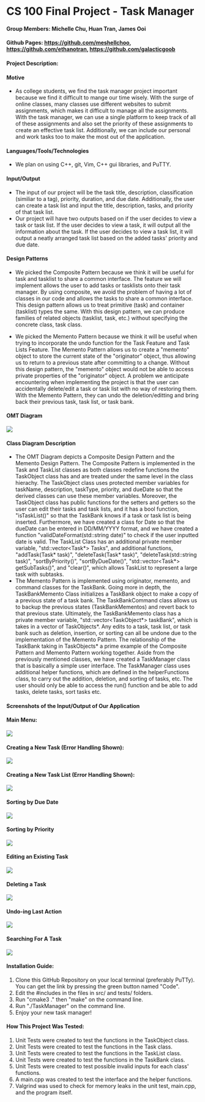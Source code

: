 # CS 100 Final Project - Task Manager
#### Group Members: Michelle Chu, Huan Tran, James Ooi
#### Github Pages: https://github.com/meshellchoo, https://github.com/ethanotran, https://github.com/galacticgoob
#### Project Description: 
#### Motive
  - As college students, we find the task manager project important because we find it difficult to mange our time wisely. With the surge of online classes, many classes use different websites to submit assignments, which makes it difficult to manage all the assignments. With the task manager, we can use a single platform to keep track of all of these assignments and also set the priority of these assignments to create an effective task list. Additionally, we can include our personal and work tasks too to make the most out of the application.
#### Languages/Tools/Technologies
  - We plan on using C++, git, Vim, C++ gui libraries, and PuTTY. 
#### Input/Output
  - The input of our project will be the task title, description, classification (similiar to a tag), priority, duration, and due date. Additionally, the user can create a task list and input the title, description, tasks, and priority of that task list.
  - Our project will have two outputs based on if the user decides to view a task or task list. If the user decides to view a task, it will output all the information about the task. If the user decides to view a task list, it will output a neatly arranged task list based on the added tasks' priority and due date.
#### Design Patterns
  - We picked the Composite Pattern because we think it will be useful for task and tasklist to share a common interface. The feature we will implement allows the user to add tasks or tasklists onto their task manager. By using composite, we avoid the problem of having a lot of classes in our code and allows the tasks to share a common interface. This design pattern allows us to treat primitive (task) and container (tasklist) types the same. With this design pattern, we can produce families of related objects (tasklist, task, etc.) without specifying the concrete class, task class.

  - We picked the Memento Pattern because we think it will be useful when trying to incorporate the undo function for the Task Feature and Task Lists Feature. The Memento Pattern allows us to create a "memento" object to store the current state of the "originator" object, thus allowing us to return to a previous state after committing to a change. Without this design pattern, the "memento" object would not be able to access private properties of the "originator" object. A problem we anticipate encountering when implementing the project is that the user can accidentally delete/edit a task or task list with no way of restoring them. With the Memento Pattern, they can undo the deletion/editting and bring back their previous task, task list, or task bank.


#### OMT Diagram

![](CS100%20Final%20Project%20OMT.jpg)

#### Class Diagram Description

  - The OMT Diagram depicts a Composite Design Pattern and the Memento Design Pattern. The Composite Pattern is implemented in the Task and TaskList classes as both classes redefine functions the TaskObject class has and are treated under the same level in the class hierachy. The TaskObject class uses protected member variables for taskName, description, taskType, priority, and dueDate so that the derived classes can use these member variables. Moreover, the TaskObject class has public functions for the setters and getters so the user can edit their tasks and task lists, and it has a bool function, "isTaskList()" so that the TaskBank knows if a task or task list is being inserted. Furthermore, we have created a class for Date so that the dueDate can be entered in DD/MM/YYYY format, and we have created a function "validDateFormat(std::string date)" to check if the user inputted date is valid. The TaskList Class has an additional private member variable, "std::vector<Task*> Tasks", and additional functions, "addTask(Task* task)", "deleteTask(Task* task)", "deleteTask(std::string task)", "sortByPriority()", "sortByDueDate()", "std::vector<Task*> getSubTasks()", and "clear()", which allows TaskList to represent a large task with subtasks.
  - The Memento Pattern is implemented using originator, memento, and command classes for the TaskBank. Going more in depth, the TaskBankMemento Class initializes a TaskBank object to make a copy of a previous state of a task bank. The TaskBankCommand class allows us to backup the previous states (TaskBankMementos) and revert back to that previous state. Ultimately, the TaskBankMemento class has a private member variable, "std::vector<TaskObject*> taskBank", which is takes in a vector of TaskObjects*. Any edits to a task, task list, or task bank such as deletion, insertion, or sorting can all be undone due to the implementation of the Memento Pattern. The relationship of the TaskBank taking in TaskObjects* a prime example of the Composite Pattern and Memento Pattern working together. Aside from the previously mentioned classes, we have created a TaskManager class that is basically a simple user interface. The TaskManager class uses additional helper functions, which are defined in the helperFunctions class, to carry out the addition, deletion, and sorting of tasks, etc. The user should only be able to access the run() function and be able to add tasks, delete tasks, sort tasks etc.

#### Screenshots of the Input/Output of Our Application
#### Main Menu:
![](ss1.png)
#### Creating a New Task (Error Handling Shown):
![](ss2.png)
#### Creating a New Task List (Error Handling Shown):
![](ss3.png)
#### Sorting by Due Date
![](ss4.png)
#### Sorting by Priority
![](ss5.png)
#### Editing an Existing Task
![](ss6.png)
#### Deleting a Task
![](ss7.png)
#### Undo-ing Last Action 
![](ss8.png)
#### Searching For A Task
![](ss9.png)

####  Installation Guide:
1. Clone this GitHub Repository on your local terminal (preferably PuTTy). You can get the link by pressing the green button named "Code".
2. Edit the #includes in the files in src/ and tests/ folders. 
3. Run "cmake3 ." then "make" on the command line.
4. Run "./TaskManager" on the command line.
5. Enjoy your new task manager!

#### How This Project Was Tested:
1. Unit Tests were created to test the functions in the TaskObject class.
2. Unit Tests were created to test the functions in the Task class.
3. Unit Tests were created to test the functions in the TaskList class.
4. Unit Tests were created to test the functions in the TaskBank class.
5. Unit Tests were created to test possible invalid inputs for each class' functions.
6. A main.cpp was created to test the interface and the helper functions.
7. Valgrind was used to check for memory leaks in the unit test, main.cpp, and the program itself.

